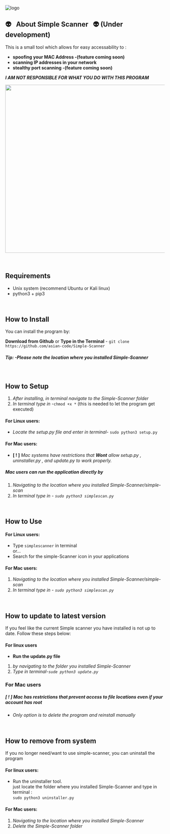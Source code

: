 
![logo](http://i64.tinypic.com/35d7muw.png)

## :alien: &nbsp; About Simple Scanner &nbsp; :alien: (Under development)

This is a small tool which allows for easy accessability to :<br>
* **spoofing your MAC Address -(feature coming soon)**<br>
* **scanning IP addresses in your network**<br>
* **stealthy port scanning -(feature coming soon)**

***I AM NOT RESPONSIBLE FOR WHAT YOU DO WITH THIS PROGRAM***
<p align="center">
  <img width="520" height="530" src="http://i66.tinypic.com/2iqk1ax.png">
</p>
<br>

##  Requirements

* Unix system (recommend Ubuntu or Kali linux)
* python3 + pip3

<br>

## How to Install

You can install the program by:

**Download from Github** or **Type in the Terminal** - `git clone https://github.com/asian-code/Simple-Scanner`<br>
##### *Tip:* -Please note the location where you installed Simple-Scanner<br>

<br>

## How to Setup
1. *After installing, in terminal navigate to the Simple-Scanner folder*
2. *In terminal type in -*`chmod +x *` (this is needed to let the program get executed)<br>
#### For Linux users:
* *Locate the setup.py file and enter in terminal-* `sudo python3 setup.py`<br>
#### For Mac users:
* **[ ! ]** *Mac systems have restrictions that **Wont** allow setup.py , uninstaller.py , and update.py to work properly.*<br>
##### Mac users can run the application directly by<br>
1. *Navigating to the location where you installed Simple-Scanner/simple-scan*
2. *In terminal type in - `sudo python3 simplescan.py`*

<br>

## How to Use
#### For Linux users:
* Type `simplescanner` in terminal <br>
or...<br>
* Search for the simple-Scanner icon in your applications<br>
#### For Mac users:
1. *Navigating to the location where you installed Simple-Scanner/simple-scan*
2. *In terminal type in - `sudo python3 simplescan.py`*
 
<br>

## How to update to latest version
If you feel like the current Simple scanner you have installed is not up to date. Follow these steps below:
#### For linux users 
* **Run the update.py file** <br>
1. *by navigating to the folder you installed Simple-Scanner*
2. *Type in terminal-`sude python3 update.py`*
### For Mac users
##### **[ ! ]** Mac has restrictions that prevent access to file locations even if your account has root<br>
* *Only option is to delete the program and reinstall manually*

<br> 

## How to remove from system
If you no longer need/want to use simple-scanner, you can uninstall the program
#### For linux users:
 * Run the uninstaller tool.<br>
   just locate the folder where you installed Simple-Scanner and type in terminal :<br>
   `sudo python3 uninstaller.py` 
#### For Mac users:
1. *Navigating to the location where you installed Simple-Scanner*
2. *Delete the Simple-Scanner folder*

<br>
